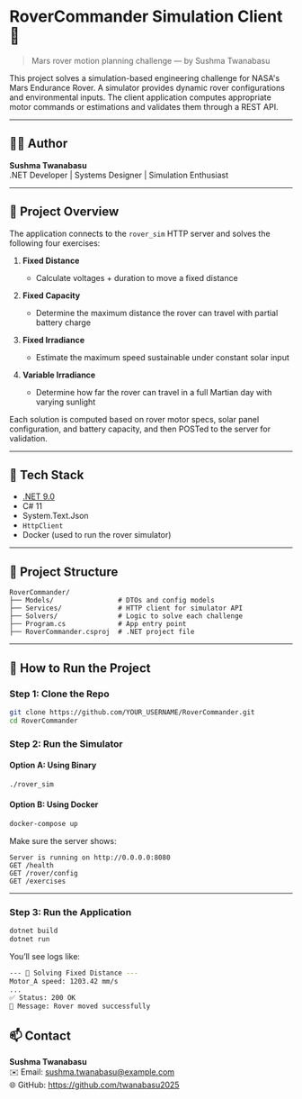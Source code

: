 # RoverCommander Simulation Client 🚀  
> Mars rover motion planning challenge — by Sushma Twanabasu

This project solves a simulation-based engineering challenge for NASA's Mars Endurance Rover. A simulator provides dynamic rover configurations and environmental inputs. The client application computes appropriate motor commands or estimations and validates them through a REST API.

---

## 👩‍💻 Author

**Sushma Twanabasu**  
.NET Developer | Systems Designer | Simulation Enthusiast

---

## 🧠 Project Overview

The application connects to the `rover_sim` HTTP server and solves the following four exercises:

1. **Fixed Distance**
   - Calculate voltages + duration to move a fixed distance

2. **Fixed Capacity**
   - Determine the maximum distance the rover can travel with partial battery charge

3. **Fixed Irradiance**
   - Estimate the maximum speed sustainable under constant solar input

4. **Variable Irradiance**
   - Determine how far the rover can travel in a full Martian day with varying sunlight

Each solution is computed based on rover motor specs, solar panel configuration, and battery capacity, and then POSTed to the server for validation.

---

## 🔧 Tech Stack

- [.NET 9.0](https://dotnet.microsoft.com/en-us/download/dotnet/9.0)
- C# 11
- System.Text.Json
- `HttpClient`
- Docker (used to run the rover simulator)

---

## 📂 Project Structure

```
RoverCommander/
├── Models/                # DTOs and config models
├── Services/              # HTTP client for simulator API
├── Solvers/               # Logic to solve each challenge
├── Program.cs             # App entry point
├── RoverCommander.csproj  # .NET project file
```

---

## 🚀 How to Run the Project

### Step 1: Clone the Repo
```bash
git clone https://github.com/YOUR_USERNAME/RoverCommander.git
cd RoverCommander
```

### Step 2: Run the Simulator

#### Option A: Using Binary
```bash
./rover_sim
```

#### Option B: Using Docker
```bash
docker-compose up
```

Make sure the server shows:
```
Server is running on http://0.0.0.0:8080
GET /health
GET /rover/config
GET /exercises
```

---

### Step 3: Run the Application

```bash
dotnet build
dotnet run
```

You’ll see logs like:
```bash
--- 🛞 Solving Fixed Distance ---
Motor_A speed: 1203.42 mm/s
...
✅ Status: 200 OK
📝 Message: Rover moved successfully
```


## 📫 Contact

**Sushma Twanabasu**  
✉️ Email: sushma.twanabasu@example.com  
🌐 GitHub: https://github.com/twanabasu2025


